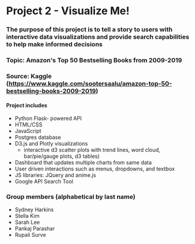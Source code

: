 # Project 2 - Visualize Me!

### The purpose of this project is to tell a story to users with interactive data visualizations and provide search capabilities to help make informed decisions 
### Topic: Amazon's Top 50 Bestselling Books from 2009-2019
### Source: Kaggle (https://www.kaggle.com/sootersaalu/amazon-top-50-bestselling-books-2009-2019)

#### Project includes
  * Python Flask- powered API
  * HTML/CSS
  * JavaScript
  * Postgres database 
  * D3.js and Plotly visualizations 
    * interactive d3 scatter plots with trend lines, word cloud, bar/pie/gauge plots, d3 tables)
  * Dashboard that updates multiple charts from same data
  * User driven interactions such as menus, dropdowns, and textbox
  * JS libraries: JQuery and anime.js 
  * Google API Search Tool
  
### Group members (alphabetical by last name)
  * Sydney Harkins
  * Stella Kim
  * Sarah Lee
  * Pankaj Parashar
  * Rupali Surve
